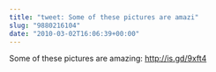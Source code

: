 ```yaml
---
title: "tweet: Some of these pictures are amazi"
slug: "9880216104"
date: "2010-03-02T16:06:39+00:00"
---
```

Some of these pictures are amazing: http://is.gd/9xft4